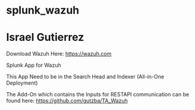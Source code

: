 # splunk_wazuh
# Israel Gutierrez 

Download Wazuh Here: https://wazuh.com

Splunk App for Wazuh

This App Need to be in the Search Head and Indexer (All-in-One Deployment)

The Add-On which contains the Inputs for RESTAPI communication can be found here:
https://github.com/gutzba/TA_Wazuh




